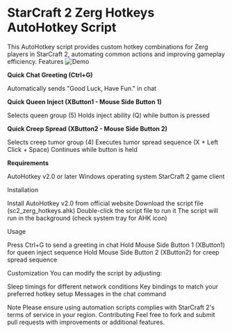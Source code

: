# StarCraft 2 Zerg Hotkeys AutoHotkey Script
This AutoHotkey script provides custom hotkey combinations for Zerg players in StarCraft 2, automating common actions and improving gameplay efficiency.
Features
![Demo](https://imgur.com/RrB0UvB)

**Quick Chat Greeting (Ctrl+G)**

Automatically sends "Good Luck, Have Fun." in chat


**Quick Queen Inject (XButton1 - Mouse Side Button 1)**

Selects queen group (5)
Holds inject ability (Q) while button is pressed


**Quick Creep Spread (XButton2 - Mouse Side Button 2)**

Selects creep tumor group (4)
Executes tumor spread sequence (X + Left Click + Space)
Continues while button is held

**Requirements**

AutoHotkey v2.0 or later
Windows operating system
StarCraft 2 game client

Installation

Install AutoHotkey v2.0 from official website
Download the script file (sc2_zerg_hotkeys.ahk)
Double-click the script file to run it
The script will run in the background (check system tray for AHK icon)

Usage

Press Ctrl+G to send a greeting in chat
Hold Mouse Side Button 1 (XButton1) for queen inject sequence
Hold Mouse Side Button 2 (XButton2) for creep spread sequence

Customization
You can modify the script by adjusting:

Sleep timings for different network conditions
Key bindings to match your preferred hotkey setup
Messages in the chat command

Note
Please ensure using automation scripts complies with StarCraft 2's terms of service in your region.
Contributing
Feel free to fork and submit pull requests with improvements or additional features.

